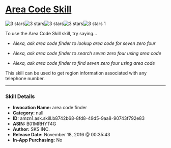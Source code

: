 # [Area Code Skill](http://alexa.amazon.com/#skills/amzn1.ask.skill.b8742b68-8fd8-49d5-9aa8-90743f792e83)
![3 stars](../../images/ic_star_black_18dp_1x.png)![3 stars](../../images/ic_star_black_18dp_1x.png)![3 stars](../../images/ic_star_black_18dp_1x.png)![3 stars](../../images/ic_star_border_black_18dp_1x.png)![3 stars](../../images/ic_star_border_black_18dp_1x.png) 1

To use the Area Code Skill skill, try saying...

* *Alexa, ask area code finder to lookup area code for seven zero four*

* *Alexa, ask area code finder to search seven zero four using area code*

* *Alexa, ask area code finder to find seven zero four using area code*

This skill can be used to get region information associated with any telephone number.

***

### Skill Details

* **Invocation Name:** area code finder
* **Category:** null
* **ID:** amzn1.ask.skill.b8742b68-8fd8-49d5-9aa8-90743f792e83
* **ASIN:** B01MRHYT4G
* **Author:** SKS INC.
* **Release Date:** November 18, 2016 @ 00:35:43
* **In-App Purchasing:** No
